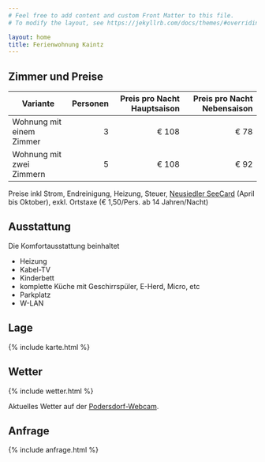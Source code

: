```yaml
---
# Feel free to add content and custom Front Matter to this file.
# To modify the layout, see https://jekyllrb.com/docs/themes/#overriding-theme-defaults

layout: home
title: Ferienwohnung Kaintz
---
```



Zimmer und Preise
-----------------

| Variante                 | Personen | Preis pro Nacht Hauptsaison | Preis pro Nacht Nebensaison |
| ------------------------ | --------:| ---------------------------:| ---------------------------:|
| Wohnung mit einem Zimmer |        3 |                       € 108 |                        € 78 |
| Wohnung mit zwei Zimmern |        5 |                       € 108 |                        € 92 |

Preise inkl Strom, Endreinigung, Heizung, Steuer,
[Neusiedler SeeCard](https://www.neusiedlersee.com/de/neusiedler-see-card/neusiedler-see-card.html)
(April bis Oktober), exkl. Ortstaxe (€ 1,50/Pers. ab 14 Jahren/Nacht)


Ausstattung
-----------

Die Komfortausstattung beinhaltet

* Heizung
* Kabel-TV
* Kinderbett
* komplette Küche mit Geschirrspüler, E-Herd, Micro, etc
* Parkplatz
* W-LAN

Lage
----

{% include karte.html %}


Wetter
------

{% include wetter.html %}

Aktuelles Wetter auf der [Podersdorf-Webcam](http://podersdorfamsee.at/Webcam.16.0.html).


Anfrage
-------

{% include anfrage.html %}
